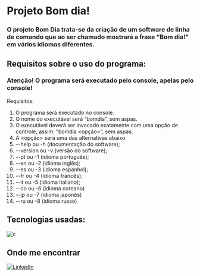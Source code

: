 # Projeto Bom dia! 
### O projeto Bom Dia trata-se da criação de um software de linha de comando  que ao ser chamado mostrará a frase “Bom dia!” em vários idiomas diferentes.

## Requisitos sobre o uso do programa: 

### Atenção! O programa será executado pelo console, apelas pelo console! 

Requisitos:
1. O programa será executado no console.
2. O nome do executável será “bomdia”, sem aspas.
3. O executável deverá ser invocado exatamente com uma opção de controle, 
assim: “bomdia <opção>”, sem aspas.
4. A <opção> será uma das alternativas abaixo
5. --help ou -h (documentação do software);
6. --version ou -v (versão do software);
7. --pt ou -1 (idioma português);
8. --en ou -2 (idioma inglês);
9. --es ou -3 (idioma espanhol);
10. --fr ou -4 (idioma francês);
11. --it ou -5 (idioma italiano);
12. --co ou -6 (idioma coreano)
13. --jp ou -7 (idioma japonês)
14. --ru ou -8 (idioma russo)

## Tecnologias usadas: 

![c](https://img.shields.io/badge/c-000?style=for-the-badge&logo=c) 

## Onde me encontrar 
[![LinkedIn](https://img.shields.io/badge/LinkedIn-000?style=for-the-badge&logo=linkedin&logoColor=0E76A8)](https://www.linkedin.com/in/raih-carlos/)
